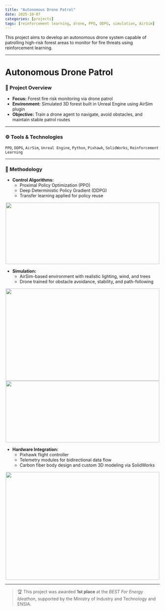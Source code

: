 ```yaml
---
title: "Autonomous Drone Patrol"
date: 2025-10-07
categories: [projects]
tags: [reinforcement learning, drone, PPO, DDPG, simulation, AirSim]
---
```


This project aims to develop an autonomous drone system capable of patrolling high-risk forest areas to monitor for fire threats using reinforcement learning.

---
# Autonomous Drone Patrol

### 📝 Project Overview

- **Focus:** Forest fire risk monitoring via drone patrol  
- **Environment:** Simulated 3D forest built in Unreal Engine using AirSim plugin  
- **Objective:** Train a drone agent to navigate, avoid obstacles, and maintain stable patrol routes

---

### ⚙️ Tools & Technologies

`PPO`, `DDPG`, `AirSim`, `Unreal Engine`, `Python`, `Pixhawk`, `SolidWorks`, `Reinforcement Learning`

---

### 🔧 Methodology

- **Control Algorithms:**  
  - Proximal Policy Optimization (PPO)  
  - Deep Deterministic Policy Gradient (DDPG)  
  - Transfer learning applied for policy reuse

<div align="center">
  <img src="https://hat13k.github.io/haticekaratas.github.io/assets/img/map.png" width="500" height="200"/>
</div>

- **Simulation:**  
  - AirSim-based environment with realistic lighting, wind, and trees  
  - Drone trained for obstacle avoidance, stability, and path-following

<div align="center">
  <img src="https://hat13k.github.io/haticekaratas.github.io/assets/img/outdoor.png" width="500" height="300"/>
</div>

<div align="center">
  <img src="https://hat13k.github.io/haticekaratas.github.io/assets/img/results_rl.png" width="500" height="200"/>
</div>

- **Hardware Integration:**  
  - Pixhawk flight controller  
  - Telemetry modules for bidirectional data flow  
  - Carbon fiber body design and custom 3D modeling via SolidWorks

<div align="center">
  <img src="https://hat13k.github.io/haticekaratas.github.io/assets/img/drone.png" width="500" height="350"/>
</div>

---

> 🏆 This project was awarded **1st place** at the *BEST For Energy Ideathon*, supported by the Ministry of Industry and Technology and ENSIA.
